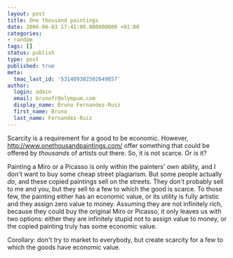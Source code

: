 ```yaml
---
layout: post
title: One thousand paintings
date: 2006-06-03 17:41:00.000000000 +01:00
categories:
- random
tags: []
status: publish
type: post
published: true
meta:
  tmac_last_id: '531409302502649857'
author:
  login: admin
  email: brunofr@olympum.com
  display_name: Bruno Fernandez-Ruiz
  first_name: Bruno
  last_name: Fernandez-Ruiz
---
```


Scarcity is a requirement for a good to be economic. However, <a href="http://www.onethousandpaintings.com/">http://www.onethousandpaintings.com/</a> offer something that could be offered by <span style="font-style: italic">thousands </span>of artists out there. So, it is not scarce. Or is it?

<p>Painting a Miro or a Picasso is only within the painters' own ability, and I don't want to buy some cheap street plagiarism. But some people actually <span style="font-style: italic">do</span>, and these copied paintings sell on the streets. They don't probably sell to me and you, but they sell to a few to which the good is scarce. To those few, the painting either has an economic value, or its utility is fully artistic and they assign zero value to money. Assuming they are not infinitely rich, because they could buy the original Miro or Picasso, it only leaves us with two options: either they are infinitely stupid not to assign value to money, or the copied painting truly has some economic value.</p>
<p>Corollary: don't try to market to everybody, but create scarcity for a few to which the goods have economic value.</p>
